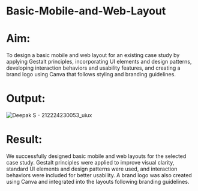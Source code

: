 # Basic-Mobile-and-Web-Layout

# Aim:

To design a basic mobile and web layout for an existing case study by applying Gestalt principles, incorporating UI elements and design patterns, developing interaction behaviors and usability features, and creating a brand logo using Canva that follows styling and branding guidelines.

# Output:

![Deepak S - 212224230053_uiux](https://github.com/user-attachments/assets/d0ce9ed8-99dd-49e1-b042-c2080418c4a9)

# Result:

We successfully designed basic mobile and web layouts for the selected case study. Gestalt principles were applied to improve visual clarity, standard UI elements and design patterns were used, and interaction behaviors were included for better usability. A brand logo was also created using Canva and integrated into the layouts following branding guidelines.
